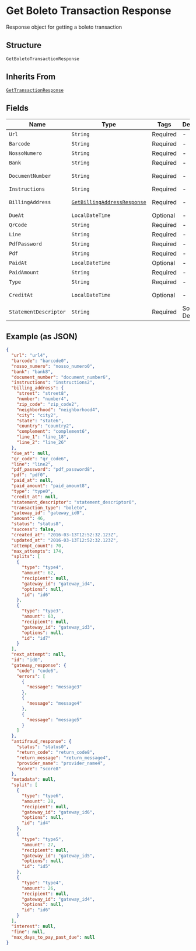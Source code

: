 
# Get Boleto Transaction Response

Response object for getting a boleto transaction

## Structure

`GetBoletoTransactionResponse`

## Inherits From

[`GetTransactionResponse`](../../doc/models/get-transaction-response.md)

## Fields

| Name | Type | Tags | Description | Getter | Setter |
|  --- | --- | --- | --- | --- | --- |
| `Url` | `String` | Required | - | String getUrl() | setUrl(String url) |
| `Barcode` | `String` | Required | - | String getBarcode() | setBarcode(String barcode) |
| `NossoNumero` | `String` | Required | - | String getNossoNumero() | setNossoNumero(String nossoNumero) |
| `Bank` | `String` | Required | - | String getBank() | setBank(String bank) |
| `DocumentNumber` | `String` | Required | - | String getDocumentNumber() | setDocumentNumber(String documentNumber) |
| `Instructions` | `String` | Required | - | String getInstructions() | setInstructions(String instructions) |
| `BillingAddress` | [`GetBillingAddressResponse`](../../doc/models/get-billing-address-response.md) | Required | - | GetBillingAddressResponse getBillingAddress() | setBillingAddress(GetBillingAddressResponse billingAddress) |
| `DueAt` | `LocalDateTime` | Optional | - | LocalDateTime getDueAt() | setDueAt(LocalDateTime dueAt) |
| `QrCode` | `String` | Required | - | String getQrCode() | setQrCode(String qrCode) |
| `Line` | `String` | Required | - | String getLine() | setLine(String line) |
| `PdfPassword` | `String` | Required | - | String getPdfPassword() | setPdfPassword(String pdfPassword) |
| `Pdf` | `String` | Required | - | String getPdf() | setPdf(String pdf) |
| `PaidAt` | `LocalDateTime` | Optional | - | LocalDateTime getPaidAt() | setPaidAt(LocalDateTime paidAt) |
| `PaidAmount` | `String` | Required | - | String getPaidAmount() | setPaidAmount(String paidAmount) |
| `Type` | `String` | Required | - | String getType() | setType(String type) |
| `CreditAt` | `LocalDateTime` | Optional | - | LocalDateTime getCreditAt() | setCreditAt(LocalDateTime creditAt) |
| `StatementDescriptor` | `String` | Required | Soft Descriptor | String getStatementDescriptor() | setStatementDescriptor(String statementDescriptor) |

## Example (as JSON)

```json
{
  "url": "url4",
  "barcode": "barcode0",
  "nosso_numero": "nosso_numero0",
  "bank": "bank8",
  "document_number": "document_number6",
  "instructions": "instructions2",
  "billing_address": {
    "street": "street8",
    "number": "number4",
    "zip_code": "zip_code2",
    "neighborhood": "neighborhood4",
    "city": "city2",
    "state": "state6",
    "country": "country2",
    "complement": "complement6",
    "line_1": "line_18",
    "line_2": "line_26"
  },
  "due_at": null,
  "qr_code": "qr_code6",
  "line": "line2",
  "pdf_password": "pdf_password8",
  "pdf": "pdf0",
  "paid_at": null,
  "paid_amount": "paid_amount8",
  "type": "type0",
  "credit_at": null,
  "statement_descriptor": "statement_descriptor0",
  "transaction_type": "boleto",
  "gateway_id": "gateway_id0",
  "amount": 46,
  "status": "status8",
  "success": false,
  "created_at": "2016-03-13T12:52:32.123Z",
  "updated_at": "2016-03-13T12:52:32.123Z",
  "attempt_count": 70,
  "max_attempts": 174,
  "splits": [
    {
      "type": "type4",
      "amount": 62,
      "recipient": null,
      "gateway_id": "gateway_id4",
      "options": null,
      "id": "id6"
    },
    {
      "type": "type3",
      "amount": 63,
      "recipient": null,
      "gateway_id": "gateway_id3",
      "options": null,
      "id": "id7"
    }
  ],
  "next_attempt": null,
  "id": "id0",
  "gateway_response": {
    "code": "code6",
    "errors": [
      {
        "message": "message3"
      },
      {
        "message": "message4"
      },
      {
        "message": "message5"
      }
    ]
  },
  "antifraud_response": {
    "status": "status0",
    "return_code": "return_code8",
    "return_message": "return_message4",
    "provider_name": "provider_name4",
    "score": "score8"
  },
  "metadata": null,
  "split": [
    {
      "type": "type6",
      "amount": 28,
      "recipient": null,
      "gateway_id": "gateway_id6",
      "options": null,
      "id": "id4"
    },
    {
      "type": "type5",
      "amount": 27,
      "recipient": null,
      "gateway_id": "gateway_id5",
      "options": null,
      "id": "id5"
    },
    {
      "type": "type4",
      "amount": 26,
      "recipient": null,
      "gateway_id": "gateway_id4",
      "options": null,
      "id": "id6"
    }
  ],
  "interest": null,
  "fine": null,
  "max_days_to_pay_past_due": null
}
```


